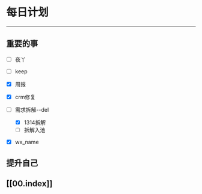 
# 每日计划
---
## 重要的事

- [ ]    夜丫
- [ ]   keep
- [x]  周报
- [x] crm修复
- [ ] 需求拆解--del
     - [x] 1314拆解
     - [ ] 拆解入池
- [x] wx_name



## 提升自己

  



## [[00.index]]










